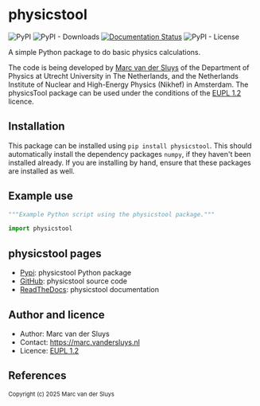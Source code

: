# physicstool #

![PyPI](https://img.shields.io/pypi/v/physicstool?color=%230A0) ![PyPI -
Downloads](https://img.shields.io/pypi/dm/physicstool) [![Documentation
Status](https://readthedocs.org/projects/physicstool/badge/?version=latest)](https://physicstool.readthedocs.io/en/latest/?badge=latest)
![PyPI - License](https://img.shields.io/pypi/l/physicstool?color=%230A0)

A simple Python package to do basic physics calculations.

The code is being developed by [Marc van der Sluys](https://marc.vandersluys.nl) of the Department of Physics
at Utrecht University in The Netherlands, and the Netherlands Institute of Nuclear and High-Energy Physics
(Nikhef) in Amsterdam.  The physicsTool package can be used under the conditions of the [EUPL
1.2](https://www.eupl.eu/1.2/en/) licence.


## Installation ##

This package can be installed using `pip install physicstool`.  This should automatically install the
dependency packages `numpy`, if they haven't been installed already.  If you are
installing by hand, ensure that these packages are installed as well.


## Example use ##

```python
"""Example Python script using the physicstool package."""

import physicstool

```

## physicstool pages ##

* [Pypi](https://pypi.org/project/physicstool/): physicstool Python package
* [GitHub](https://github.com/MarcvdSluys/physicstool/): physicstool source code
* [ReadTheDocs](https://physicstool.readthedocs.io/): physicstool documentation


## Author and licence ##

* Author: Marc van der Sluys
* Contact: https://marc.vandersluys.nl
* Licence: [EUPL 1.2](https://www.eupl.eu/1.2/en/)


## References ##


<sub>Copyright (c) 2025 Marc van der Sluys</sub>
